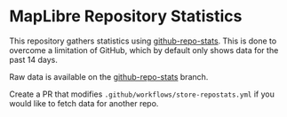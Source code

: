 # MapLibre Repository Statistics

This repository gathers statistics using [github-repo-stats](https://github.com/jgehrcke/github-repo-stats). This is done to overcome a limitation of GitHub, which by default only shows data for the past 14 days.

Raw data is available on the [github-repo-stats](https://github.com/maplibre/repo-stats/tree/github-repo-stats) branch.

Create a PR that modifies `.github/workflows/store-repostats.yml` if you would like to fetch data for another repo.